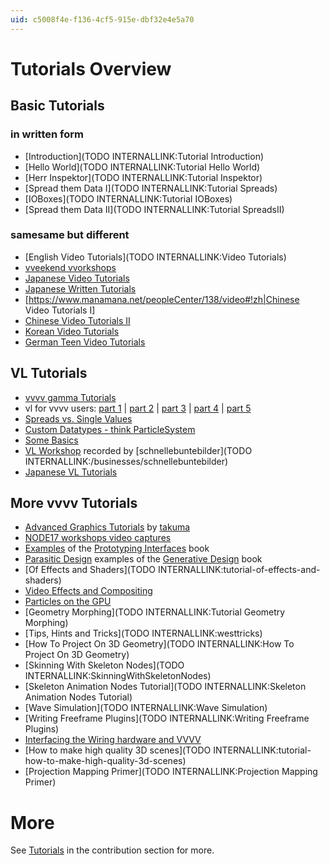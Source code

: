 ```yaml
---
uid: c5008f4e-f136-4cf5-915e-dbf32e4e5a70
---
```


# Tutorials Overview

## Basic Tutorials
### in written form
* [Introduction](TODO INTERNALLINK:Tutorial Introduction)  
* [Hello World](TODO INTERNALLINK:Tutorial Hello World)  
* [Herr Inspektor](TODO INTERNALLINK:Tutorial Inspektor)  
* [Spread them Data I](TODO INTERNALLINK:Tutorial Spreads)  
* [IOBoxes](TODO INTERNALLINK:Tutorial IOBoxes)  
* [Spread them Data II](TODO INTERNALLINK:Tutorial SpreadsII)  

### samesame but different
* [English Video Tutorials](TODO INTERNALLINK:Video Tutorials)  
* <a href="https://www.youtube.com/channel/UCa8Vqigdbq5Gam_6dcGdNBw" class="extURL" target="_blank">vveekend vvorkshops</a>  
* <a href="http://www.youtube.com/playlist?list=PLqjkdWFcBMk8gVdbGuSqwi4q1ihr7LcaW" class="extURL" target="_blank">Japanese Video Tutorials</a>  
* <a href="http://vvvv-jp.tumblr.com/tutorial" class="extURL" target="_blank">Japanese Written Tutorials</a>  
* [https://www.manamana.net/peopleCenter/138/video#!zh|Chinese Video Tutorials I]  
* <a href="https://www.youtube.com/playlist?list=PLlC309TWKG850GrgeuB5YHe5AqTZ_L8NY" class="extURL" target="_blank">Chinese Video Tutorials II</a>  
* <a href="http://everyware.kr/home/?cat=11" class="extURL" target="_blank">Korean Video Tutorials</a>  
* <a href="http://www.youtube.com/playlist?list=PLGIKE8Bjn-b0SPIGWO7gBnKjbB5wHJwm3" class="extURL" target="_blank">German Teen Video Tutorials</a>  

## VL Tutorials
* <a href="https://www.youtube.com/channel/UCu-xqv-TLwv6L0An7MJJA5A/playlists?view=50&sort=dd&shelf_id=4" class="extURL" target="_blank">vvvv gamma Tutorials</a>  
* vl for vvvv users: <a href="https://discourse.vvvv.org/t/vl-for-vvvv-users-key-differences-1-5/15919" class="extURL" target="_blank">part 1</a> | <a href="https://discourse.vvvv.org/t/vl-for-vvvv-users-how-to-patch-2-5/15948" class="extURL" target="_blank">part 2</a> | <a href="https://discourse.vvvv.org/t/vl-for-vvvv-users-spreads-vs-spreading-pt-1-3-5/15956" class="extURL" target="_blank">part 3</a> | <a href="https://discourse.vvvv.org/t/vl-for-vvvv-users-spreads-vs-spreading-pt-2-4-5/16027" class="extURL" target="_blank">part 4</a> | <a href="https://discourse.vvvv.org/t/vl-for-vvvv-users-spread-of-spread-5-5/16028" class="extURL" target="_blank">part 5</a>  
* <a href="https://vimeo.com/197956686" class="extURL" target="_blank">Spreads vs. Single Values</a>  
* <a href="https://vimeo.com/198615170" class="extURL" target="_blank">Custom Datatypes - think ParticleSystem</a>  
* <a href="https://vimeo.com/200604809" class="extURL" target="_blank">Some Basics</a>  
* <a href="https://www.youtube.com/playlist?list=PLG540xv6kfGFIXYVV_hmOZ4U0lGgDuA11" class="extURL" target="_blank">VL Workshop</a> recorded by [schnellebuntebilder](TODO INTERNALLINK:/businesses/schnellebuntebilder)  
* <a href="https://www.youtube.com/playlist?list=PLqjkdWFcBMk_z0kG5-D8VfPfNjjRDdWRV" class="extURL" target="_blank">Japanese VL Tutorials</a>  

## More vvvv Tutorials
* <a href="https://www.youtube.com/playlist?list=PLK3HDkvkLePS9UKCVw1o_eb09Ocws6Wcr" class="extURL" target="_blank">Advanced Graphics Tutorials</a> by <span class="user"><a href="https://vvvv.org/users/takuma" class="extURL" target="_blank">takuma</a></span>  
* <a href="https://vvvv.org/blog/node17-workshop-video-captures" class="extURL blog" target="_blank">NODE17 workshops video captures</a>  
* <a href="http://prototypinginterfaces.com/category/patches/" class="extURL" target="_blank">Examples</a> of the <a href="http://prototypinginterfaces.com/" class="extURL" target="_blank">Prototyping Interfaces</a> book  
* <a href="https://vvvv.org/contribution/parasitic-design-a-vvvv-beginners-cookbook" class="extURL contribution" target="_blank">Parasitic Design</a> examples of the <a href="http://www.generative-gestaltung.de" class="extURL" target="_blank">Generative Design</a> book   
* [Of Effects and Shaders](TODO INTERNALLINK:tutorial-of-effects-and-shaders)  
* <a href="https://vvvv.org/contribution/video-effects-and-compositing-tutorials" class="extURL contribution" target="_blank">Video Effects and Compositing</a>  
* <a href="https://vvvv.org/contribution/particlesgpu-library-guide" class="extURL contribution" target="_blank">Particles on the GPU</a>  
* [Geometry Morphing](TODO INTERNALLINK:Tutorial Geometry Morphing)  
* [Tips, Hints and Tricks](TODO INTERNALLINK:westtricks)  
* [How To Project On 3D Geometry](TODO INTERNALLINK:How To Project On 3D Geometry)  
* [Skinning With Skeleton Nodes](TODO INTERNALLINK:SkinningWithSkeletonNodes)  
* [Skeleton Animation Nodes Tutorial](TODO INTERNALLINK:Skeleton Animation Nodes Tutorial)  
* [Wave Simulation](TODO INTERNALLINK:Wave Simulation)  
* [Writing Freeframe Plugins](TODO INTERNALLINK:Writing Freeframe Plugins)  
* <a href="http://wiring.org.co/learning/tutorials/vvvv/" class="extURL" target="_blank">Interfacing the Wiring hardware and VVVV</a>  
* [How to make high quality 3D scenes](TODO INTERNALLINK:tutorial-how-to-make-high-quality-3d-scenes)  
* [Projection Mapping Primer](TODO INTERNALLINK:Projection Mapping Primer)  



# More
See <a href="https://vvvv.org/contributions/1355/all" class="extURL" target="_blank">Tutorials</a> in the contribution section for more.